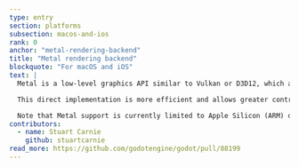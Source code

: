 ```yaml
---
type: entry
section: platforms
subsection: macos-and-ios
rank: 0
anchor: "metal-rendering-backend"
title: "Metal rendering backend"
blockquote: "For macOS and iOS"
text: |
  Metal is a low-level graphics API similar to Vulkan or D3D12, which are both supported by Godot but not available on macOS and iOS. Until now Godot used a library called MoltenVK to run Vulkan over Metal.

  This direct implementation is more efficient and allows greater control over features and performance trade-offs in the future. Early results have shown that this backend is at least as fast as Vulkan and in many cases much faster on Apple hardware.

  Note that Metal support is currently limited to Apple Silicon (ARM) devices.
contributors:
  - name: Stuart Carnie
    github: stuartcarnie
read_more: https://github.com/godotengine/godot/pull/88199
---
```

